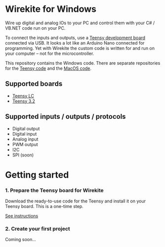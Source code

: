 # Wirekite for Windows

Wire up digital and analog IOs to your PC and control them with your C# / VB.NET code run on your PC.

To connect the inputs and outputs, use a [Teensy development board](https://www.pjrc.com/teensy/) connected via USB. It looks a lot like an Arduino Nano connected for programming. Yet with Wirekite the custom code is written for and run on your computer – not for the microcontroller.

This repository contains the Windows code. There are separate repositories for the [Teensy code](https://github.com/manuelbl/Wirekite) and the [MacOS code](https://github.com/manuelbl/WirekiteMac).

## Supported boards

- [Teensy LC](https://www.pjrc.com/store/teensylc.html)
- [Teensy 3.2](https://www.pjrc.com/store/teensy32.html)

## Supported inputs / outputs / protocols

- Digital output
- Digital input
- Analog input
- PWM output
- I2C
- SPI (soon)


# Getting started

### 1. Prepare the Teensy board for Wirekite

Download the ready-to-use code for the Teensy and install it on your Teensy board. This is a one-time step.

[See instructions](https://github.com/manuelbl/Wirekite/blob/master/docs/prepare_teensy.md)

### 2. Create your first project

Coming soon...

